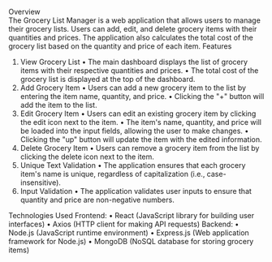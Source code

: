 Overview	
The Grocery List Manager is a web application that allows users to manage their grocery lists. Users can add, edit, and delete grocery items with their quantities and prices. The application also calculates the total cost of the grocery list based on the quantity and price of each item.
Features
1. View Grocery List
•	The main dashboard displays the list of grocery items with their respective quantities and prices. 
•	The total cost of the grocery list is displayed at the top of the dashboard.
2. Add Grocery Item
•	Users can add a new grocery item to the list by entering the item name, quantity, and price.
•	Clicking the "+" button will add the item to the list.
3. Edit Grocery Item
•	Users can edit an existing grocery item by clicking the edit icon next to the item. 
•	The item's name, quantity, and price will be loaded into the input fields, allowing the user to make changes.
•	Clicking the "up" button will update the item with the edited information.
4. Delete Grocery Item
•	Users can remove a grocery item from the list by clicking the delete icon next to the item.
5. Unique Text Validation
•	The application ensures that each grocery item's name is unique, regardless of capitalization (i.e., case-insensitive).
6. Input Validation
•	The application validates user inputs to ensure that quantity and price are non-negative numbers.


Technologies Used
Frontend:
•	React (JavaScript library for building user interfaces)
•	Axios (HTTP client for making API requests)
Backend:
•	Node.js (JavaScript runtime environment)
•	Express.js (Web application framework for Node.js)
•	MongoDB (NoSQL database for storing grocery items)

